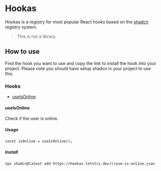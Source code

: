 # Hookas

Hookas is a registry for most popular React hooks based on the [shadcn](https://ui.shadcn.com/) registry system.

> This is not a library.

## How to use

Find the hook you want to use and copy the link to install the hook into your project. Please note you should have setup shadcn in your project to use this.

### Hooks

- [useIsOnline](#useisonline)

#### useIsOnline

Check if the user is online.

##### Usage

```tsx
const isOnline = useIsOnline();
```

##### Install

```bash
npx shadcn@latest add https://hookas.letstri.dev/r/use-is-online.json
```
